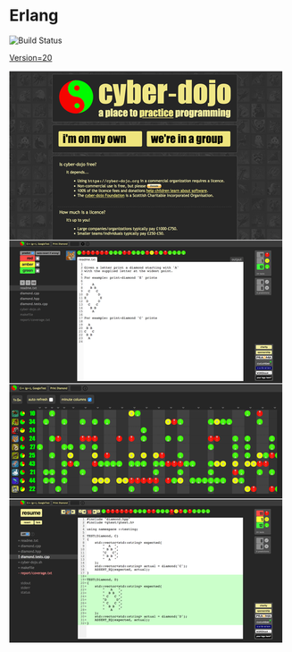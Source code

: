 # Erlang

![Build Status](https://travis-ci.org/cyber-dojo-languages/erlang.svg?branch=master)

[Version=20](https://github.com/cyber-dojo-languages/erlang/blob/master/check_version.sh)

![cyber-dojo.org home page](https://github.com/cyber-dojo/cyber-dojo/blob/master/shared/home_page_snapshot.png)
